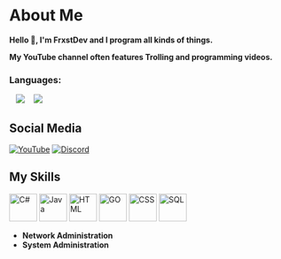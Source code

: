 # About Me
**Hello 👋,
I'm FrxstDev and I program all kinds of things.**

**My YouTube channel often features Trolling and programming videos.**


### Languages:
<p>
&nbsp;&nbsp;
<a href="#"><img src="https://github.com/yammadev/flag-icons/raw/master/png/DE@2x.png?raw=true" /></a>
&nbsp;&nbsp;
<a href="#"><img src="https://github.com/yammadev/flag-icons/raw/master/png/GB@2x.png?raw=true" /></a>
</p>

## Social Media
[![YouTube](https://img.shields.io/badge/FrxstDev-%23E4405F.svg?style=for-the-badge&logo=youtube&logoColor=white)](https://www.youtube.com/@FrxstDev)
[![Discord](https://img.shields.io/badge/BlockBash-Discord-blue.svg?color=4682B4&style=for-the-badge&logo=discord&logoColor=white)](https://discord.gg/wnhvkk7XWU)


## My Skills
<div>
  <img src="https://upload.wikimedia.org/wikipedia/commons/thumb/b/bd/Logo_C_sharp.svg/1820px-Logo_C_sharp.svg.png" height="50" alt="C#"/>
  <img src="https://cdn.jsdelivr.net/gh/devicons/devicon/icons/java/java-original.svg" height="50" alt="Java" />
  <img src="https://upload.wikimedia.org/wikipedia/commons/thumb/6/61/HTML5_logo_and_wordmark.svg/2048px-HTML5_logo_and_wordmark.svg.png" height="50" alt="HTML"/>
  <img src="https://upload.wikimedia.org/wikipedia/commons/thumb/0/05/Go_Logo_Blue.svg/250px-Go_Logo_Blue.svg.png" height="50" alt="GO"/>
  <img src="https://encrypted-tbn0.gstatic.com/images?q=tbn:ANd9GcQBS-Jftq7EiLZDB75AVtZMxHob-mpwPgM9FQ&s" height="50" alt="CSS"/>
  <img src="https://upload.wikimedia.org/wikipedia/commons/8/87/Sql_data_base_with_logo.png" height="50" alt="SQL"/>
</div>

- **Network Administration**
- **System Administration**
